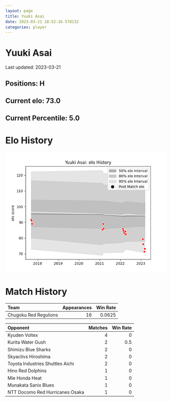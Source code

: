 ```yaml
---  
layout: page  
title: Yuuki Asai  
date: 2023-03-21 18:52:16.578132  
categories: player  
---
```

# Yuuki Asai


Last updated: 2023-03-21
## Positions: H

## Current elo: 73.0

## Current Percentile: 5.0

# Elo History


![elo history](history_YuukiAsai.png)
# Match History


| Team                  |   Appearances |   Win Rate |
|:----------------------|--------------:|-----------:|
| Chugoku Red Regulions |            16 |     0.0625 |

| Opponent                         |   Matches |   Win Rate |
|:---------------------------------|----------:|-----------:|
| Kyuden Voltex                    |         4 |        0   |
| Kurita Water Gush                |         2 |        0.5 |
| Shimizu Blue Sharks              |         2 |        0   |
| Skyactivs Hiroshima              |         2 |        0   |
| Toyota Industries Shuttles Aichi |         2 |        0   |
| Hino Red Dolphins                |         1 |        0   |
| Mie Honda Heat                   |         1 |        0   |
| Munakata Sanix Blues             |         1 |        0   |
| NTT Docomo Red Hurricanes Osaka  |         1 |        0   |